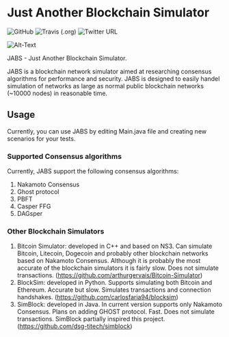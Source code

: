 # Just Another Blockchain Simulator

![GitHub](https://img.shields.io/github/license/hyajam/jabs?style=plastic)
![Travis (.org)](https://img.shields.io/travis/hyajam/jabs)
![Twitter URL](https://img.shields.io/twitter/url?style=social&url=https%3A%2F%2Ftwitter.com%2Fhabibyajam)

![Alt-Text](https://raw.githubusercontent.com/hyajam/jabs/objectifiedNetworkAndSimulator/img/Jabs-logo.png)

JABS - Just Another Blockchain Simulator.

JABS is a blockchain network simulator aimed at researching consensus algorithms for performance and security.
JABS is designed to easily handel simulation of networks as large as normal public blockchain networks (~10000 nodes) in reasonable time.
  

## Usage
Currently, you can use JABS by editing Main.java file and creating new scenarios for your tests.


### Supported Consensus algorithms
Currently, JABS support the following consensus algorithms: 
 1. Nakamoto Consensus
 2. Ghost protocol
 3. PBFT
 4. Casper FFG
 6. DAGsper


### Other Blockchain Simulators ###
 1. Bitcoin Simulator: developed in C++ and based on NS3. Can simulate Bitcoin, Litecoin, Dogecoin and probably other blockchain networks based on Nakamoto Consensus. Although it is probably the most accurate of the blockchain simulators it is fairly slow. Does not simulate transactions. (https://github.com/arthurgervais/Bitcoin-Simulator)
 2. BlockSim: developed in Python. Supports simulating both Bitcoin and Ethereum. Accurate but slow. Simulates transactions and connection handshakes. (https://github.com/carlosfaria94/blocksim)
 3. SimBlock: developed in Java. In current version supports only Nakamoto Consensus. Plans on adding GHOST protocol. Fast. Does not simulate transactions. SimBlock partially inspired this project. (https://github.com/dsg-titech/simblock)
